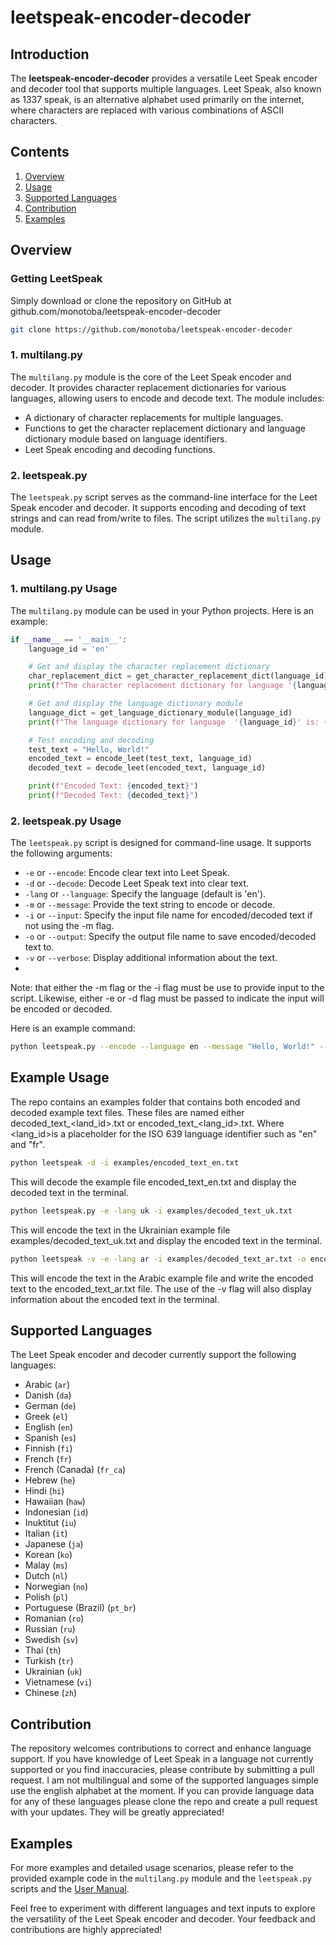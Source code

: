 # leetspeak-encoder-decoder

## Introduction

The **leetspeak-encoder-decoder** provides a versatile Leet Speak encoder and decoder tool that supports multiple languages. Leet Speak, also known as 1337 speak, is an alternative alphabet used primarily on the internet, where characters are replaced with various combinations of ASCII characters.

## Contents

1. [Overview](#overview)
2. [Usage](#usage)
3. [Supported Languages](#supported-languages)
4. [Contribution](#contribution)
5. [Examples](#examples)

## Overview

### Getting LeetSpeak
Simply download or clone the repository on GitHub at github.com/monotoba/leetspeak-encoder-decoder

```bash
git clone https://github.com/monotoba/leetspeak-encoder-decoder
```

### 1. **multilang.py**
The `multilang.py` module is the core of the Leet Speak encoder and decoder. It provides character replacement dictionaries for various languages, allowing users to encode and decode text. The module includes:

- A dictionary of character replacements for multiple languages.
- Functions to get the character replacement dictionary and language dictionary module based on language identifiers.
- Leet Speak encoding and decoding functions.

### 2. **leetspeak.py**
The `leetspeak.py` script serves as the command-line interface for the Leet Speak encoder and decoder. It supports encoding and decoding of text strings and can read from/write to files. The script utilizes the `multilang.py` module.


## Usage

### 1. **multilang.py Usage**

The `multilang.py` module can be used in your Python projects. Here is an example:

```python
if __name__ == '__main__':
    language_id = 'en'

    # Get and display the character replacement dictionary
    char_replacement_dict = get_character_replacement_dict(language_id)
    print(f"The character replacement dictionary for language '{language_id}' is: {char_replacement_dict}")

    # Get and display the language dictionary module
    language_dict = get_language_dictionary_module(language_id)
    print(f"The language dictionary for language  '{language_id}' is: {language_dict}")

    # Test encoding and decoding
    test_text = "Hello, World!"
    encoded_text = encode_leet(test_text, language_id)
    decoded_text = decode_leet(encoded_text, language_id)

    print(f"Encoded Text: {encoded_text}")
    print(f"Decoded Text: {decoded_text}")
```

### 2. **leetspeak.py Usage**

The `leetspeak.py` script is designed for command-line usage. It supports the following arguments:

- `-e` or `--encode`: Encode clear text into Leet Speak.
- `-d` or `--decode`: Decode Leet Speak text into clear text.
- `-lang` or `--language`: Specify the language (default is 'en').
- `-m` or `--message`: Provide the text string to encode or decode.
- `-i` or `--input`: Specify the input file name for encoded/decoded text if not using the -m flag.
- `-o` or `--output`: Specify the output file name to save encoded/decoded text to.
- `-v` or `--verbose`: Display additional information about the text.
- 
Note: that either the -m flag or the -i flag must be use to provide input to the script.
Likewise, either -e or -d flag must be passed to indicate the input will be encoded or decoded.

Here is an example command:

```bash
python leetspeak.py --encode --language en --message "Hello, World!" --output encoded.txt
```

## Example Usage
The repo contains an examples folder that contains both encoded and decoded example text files.
These files are named either decoded_text_<land_id>.txt or encoded_text_<lang_id>.txt. 
Where <lang_id>is a placeholder for the ISO 639 language identifier such as "en" and "fr".

```bash
python leetspeak -d -i examples/encoded_text_en.txt
```

This will decode the example file encoded_text_en.txt and display the decoded text in the terminal.

```bash
python leetspeak.py -e -lang uk -i examples/decoded_text_uk.txt
```

This will encode the text in the Ukrainian example file examples/decoded_text_uk.txt and display the encoded text in the terminal.

```bash
python leetspeak -v -e -lang ar -i examples/decoded_text_ar.txt -o encoded_text_ar.txt
```
This will encode the text in the Arabic example file and write the encoded text to the encoded_text_ar.txt file. 
The use of the -v flag will also display information about the encoded text in the terminal. 

## Supported Languages

The Leet Speak encoder and decoder currently support the following languages:

- Arabic (`ar`)
- Danish (`da`)
- German (`de`)
- Greek (`el`)
- English (`en`)
- Spanish (`es`)
- Finnish (`fi`)
- French (`fr`)
- French (Canada) (`fr_ca`)
- Hebrew (`he`)
- Hindi (`hi`)
- Hawaiian (`haw`)
- Indonesian (`id`)
- Inuktitut (`iu`)
- Italian (`it`)
- Japanese (`ja`)
- Korean (`ko`)
- Malay (`ms`)
- Dutch (`nl`)
- Norwegian (`no`)
- Polish (`pl`)
- Portuguese (Brazil) (`pt_br`)
- Romanian (`ro`)
- Russian (`ru`)
- Swedish (`sv`)
- Thai (`th`)
- Turkish (`tr`)
- Ukrainian (`uk`)
- Vietnamese (`vi`)
- Chinese (`zh`)

## Contribution

The repository welcomes contributions to correct and enhance language support. If you have knowledge of Leet Speak in a 
language not currently supported or you find inaccuracies, please contribute by submitting a pull request. I am not 
multilingual and some of the supported languages simple use the english alphabet at the moment. If you can provide
language data for any of these languages please clone the repo and create a pull request with your updates. They will 
be greatly appreciated! 

## Examples

For more examples and detailed usage scenarios, please refer to the provided example code in the `multilang.py` module and the `leetspeak.py` scripts and the [User Manual](manual.md).

Feel free to experiment with different languages and text inputs to explore the versatility of the Leet Speak encoder and decoder. Your feedback and contributions are highly appreciated!
